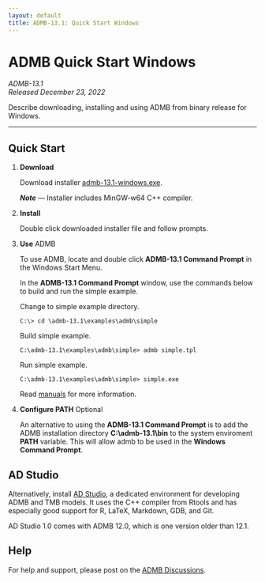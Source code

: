 ```yaml
---
layout: default
title: ADMB-13.1: Quick Start Windows
---
```


# ADMB Quick Start Windows

*ADMB-13.1*  
*Released December 23, 2022*  

Describe downloading, installing and using ADMB from binary release for Windows.

---

Quick Start
-----------

1. **Download**

   Download installer [admb-13.1-windows.exe](https://github.com/admb-project/admb/releases/download/admb-13.1/admb-13.1-windows.exe).

   _**Note**_ &mdash; Installer includes MinGW-w64 C++ compiler.

2. **Install**

   Double click downloaded installer file and follow prompts.

3. **Use** ADMB

   To use ADMB, locate and double click **ADMB-13.1 Command Prompt** in the Windows Start Menu.

   In the **ADMB-13.1 Command Prompt** window, use the commands below to build and run the simple example.

   Change to simple example directory.

   ```
   C:\> cd \admb-13.1\examples\admb\simple
   ```

   Build simple example.

   ```
   C:\admb-13.1\examples\admb\simple> admb simple.tpl
   ```

   Run simple example.

   ```
   C:\admb-13.1\examples\admb\simple> simple.exe
   ```

   Read [manuals](http://www.admb-project.org/docs/manuals/) for more information.

4. **Configure PATH** Optional

   An alternative to using the **ADMB-13.1 Command Prompt** is to add the ADMB installation directory **C:\admb-13.1\bin** to the system enviroment **PATH** variable.  This will allow admb to be used in the **Windows Command Prompt**.

AD Studio
---------

Alternatively, install [AD Studio](https://github.com/admb-project/adstudio), a
dedicated environment for developing ADMB and TMB models. It uses the C++
compiler from Rtools and has especially good support for R, LaTeX, Markdown,
GDB, and Git.

AD Studio 1.0 comes with ADMB 12.0, which is one version older than 12.1.

Help
----

For help and support, please post on the [ADMB Discussions](https://github.com/admb-project/admb/discussions).
